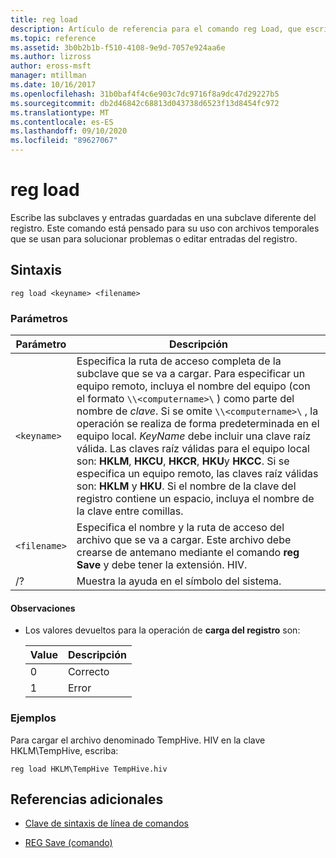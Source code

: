 ```yaml
---
title: reg load
description: Artículo de referencia para el comando reg Load, que escribe las subclaves y entradas guardadas en una subclave diferente del registro.
ms.topic: reference
ms.assetid: 3b0b2b1b-f510-4108-9e9d-7057e924aa6e
ms.author: lizross
author: eross-msft
manager: mtillman
ms.date: 10/16/2017
ms.openlocfilehash: 31b0baf4f4c6e903c7dc9716f8a9dc47d29227b5
ms.sourcegitcommit: db2d46842c68813d043738d6523f13d8454fc972
ms.translationtype: MT
ms.contentlocale: es-ES
ms.lasthandoff: 09/10/2020
ms.locfileid: "89627067"
---
```

# <a name="reg-load"></a>reg load

Escribe las subclaves y entradas guardadas en una subclave diferente del registro. Este comando está pensado para su uso con archivos temporales que se usan para solucionar problemas o editar entradas del registro.

## <a name="syntax"></a>Sintaxis

```
reg load <keyname> <filename>
```

### <a name="parameters"></a>Parámetros

| Parámetro | Descripción |
|--|--|
| `<keyname>` | Especifica la ruta de acceso completa de la subclave que se va a cargar. Para especificar un equipo remoto, incluya el nombre del equipo (con el formato `\\<computername>\` ) como parte del nombre de *clave*. Si se omite `\\<computername>\` , la operación se realiza de forma predeterminada en el equipo local. *KeyName* debe incluir una clave raíz válida. Las claves raíz válidas para el equipo local son: **HKLM**, **HKCU**, **HKCR**, **HKU**y **HKCC**. Si se especifica un equipo remoto, las claves raíz válidas son: **HKLM** y **HKU**. Si el nombre de la clave del registro contiene un espacio, incluya el nombre de la clave entre comillas.  |
| `<filename>` | Especifica el nombre y la ruta de acceso del archivo que se va a cargar. Este archivo debe crearse de antemano mediante el comando **reg Save** y debe tener la extensión. HIV. |
| /? | Muestra la ayuda en el símbolo del sistema. |

#### <a name="remarks"></a>Observaciones

- Los valores devueltos para la operación de **carga del registro** son:

    | Value | Descripción |
    |--|--|
    | 0 | Correcto |
    | 1 | Error |

### <a name="examples"></a>Ejemplos

Para cargar el archivo denominado TempHive. HIV en la clave HKLM\TempHive, escriba:

```
reg load HKLM\TempHive TempHive.hiv
```

## <a name="additional-references"></a>Referencias adicionales

- [Clave de sintaxis de línea de comandos](command-line-syntax-key.md)

- [REG Save (comando)](reg-save.md)
